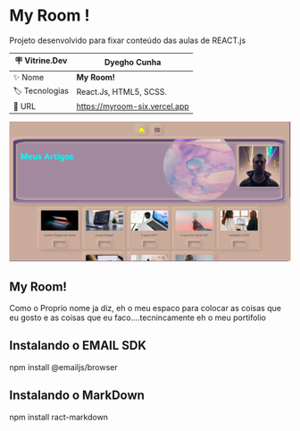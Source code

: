 # My Room ! 

Projeto desenvolvido para fixar conteúdo das aulas de REACT.js

| :placard: Vitrine.Dev |**Dyegho Cunha**
| -------------  | --- |
| :sparkles: Nome        | **My Room!**
| :label: Tecnologias | React.Js, HTML5, SCSS.
| :rocket: URL         | https://myroom-six.vercel.app


<!-- Inserir imagem com a #vitrinedev ao final do link -->
![](https://github.com/DyeghoCunha/myroom/blob/master/capaMYRoom.png#vitrinedev)


## My Room!

Como o Proprio nome ja diz, eh o meu espaco para colocar as coisas que eu gosto e as coisas que eu faco....tecnincamente eh o meu portifolio



## Instalando o EMAIL SDK

npm install @emailjs/browser 

## Instalando o MarkDown

npm install ract-markdown


